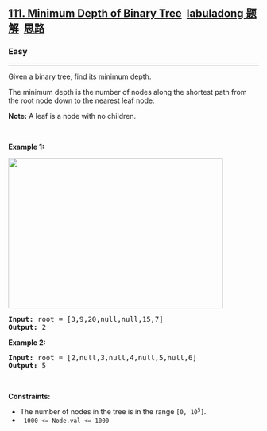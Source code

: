 <h2><a href="https://leetcode.com/problems/minimum-depth-of-binary-tree/">111. Minimum Depth of Binary Tree<a id="solution_btn_111" href="https://labuladong.gitee.io/plugin-v3/?qno=111&amp;target=gitee&amp;_=1643784735116" target="_blank" class="button-4" style="font-weight: bold; margin-left: 10px;">labuladong 题解</a><a id="brief_btn_111" href="#" target="_blank" class="button-4" style="font-weight: bold; margin-left: 10px;">思路</a></a></h2><h3>Easy</h3><hr><div><p>Given a binary tree, find its minimum depth.</p>

<p>The minimum depth is the number of nodes along the shortest path from the root node down to the nearest leaf node.</p>

<p><strong>Note:</strong>&nbsp;A leaf is a node with no children.</p>

<p>&nbsp;</p>
<p><strong>Example 1:</strong></p>
<img alt="" src="https://assets.leetcode.com/uploads/2020/10/12/ex_depth.jpg" style="width: 432px; height: 302px;">
<pre><strong>Input:</strong> root = [3,9,20,null,null,15,7]
<strong>Output:</strong> 2
</pre>

<p><strong>Example 2:</strong></p>

<pre><strong>Input:</strong> root = [2,null,3,null,4,null,5,null,6]
<strong>Output:</strong> 5
</pre>

<p>&nbsp;</p>
<p><strong>Constraints:</strong></p>

<ul>
	<li>The number of nodes in the tree is in the range <code>[0, 10<sup>5</sup>]</code>.</li>
	<li><code>-1000 &lt;= Node.val &lt;= 1000</code></li>
</ul>
</div>